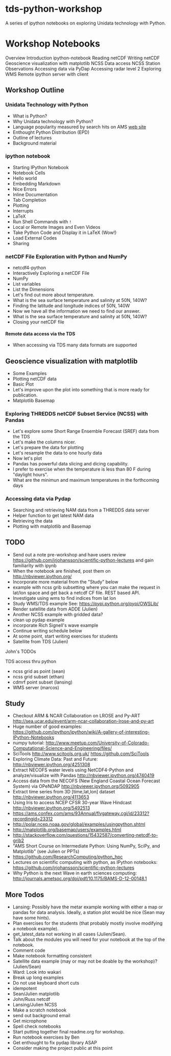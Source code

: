 tds-python-workshop
===================

A series of ipython notebooks on exploring Unidata technology with Python.

# Workshop Notebooks

Overview
Introduction
ipython-notebook
Reading netCDF
Writing netCDF
Geoscience visualization with matplotlib
NCSS Data access
NCSS Station Observations
Accessing data via PyDap
Accessing radar level 2
Exploring WMS
Remote ipython server with client

## Workshop Outline

### Unidata Technology with Python
- What is Python?
- Why Unidata technology with Python?
- Language popularity measured by search hits on AMS [web site](https://ams.confex.com/ams/93Annual/webprogram/start.html#srch=words%7Cjava%7Cmethod%7Cand%7Cpge%7C2)
- Enthought Python Distribution (EPD)
- Outline of lectures
- Background material

### ipython notebook
- Starting IPython Notebook
- Notebook Cells
- Hello world
- Embedding Markdown
- Nice Errors
- Inline Documentation
- Tab Completion
- Plotting
- Interrupts
- LaTeX 
- Run Shell Commands with `!`
- Local or Remote Images and Even Videos
- Take Python Code and Display it in LaTeX (Wow!)
- Load External Codes
- Sharing

### netCDF File Exploration with Python and NumPy
- netcdf4-python
- Interactively Exploring a netCDF File
- NumPy
- List variables
- List the Dimensions
- Let's find out more about temperature.
- What is the sea surface temperature and salinity at 50N, 140W?
- Finding the latitude and longitude indices of 50N, 140W
- Now we have all the information we need to find our answer.
- What is the sea surface temperature and salinity at 50N, 140W?
- Closing your netCDF file
#### Remote data access via the TDS
- When accessing via TDS many data formats are supported

## Geoscience visualization with matplotlib ##
- Some Examples
- Plotting netCDF data
- Basic Plot
- Let's improve upon the plot into something that is more ready for publication.
- Matplotlib Basemap

### Exploring THREDDS netCDF Subset Service (NCSS) with Pandas
- Let's explore some Short Range Ensemble Forecast (SREF) data from the TDS
- Let's make the columns nicer.
- Let's prepare the data for plotting
- Let's resample the data to one hourly data
- Now let's plot
- Pandas has powerful data slicing and dicing capability.
- I prefer to exercise when the temperature is less than 80 F during "daylight hours". 
- What are the minimun and maximum temperatures in the forthcoming days

### Accessing data via Pydap
- Searching and retrieving NAM data from a THREDDS data server
- Helper function to get latest NAM data
- Retrieving the data
- Plotting with matplotlib and Basemap

## TODO

- Send out a note pre-workshop and have users review https://github.com/jrjohansson/scientific-python-lectures and gain familiarity with ipynb
- When the notebook are finished, post them on http://nbviewer.ipython.org/
- Incorporate more material from the "Study" below
- example with ncss grib subsetting where you can make the request in lat/lon space and get back a netcdf CF file. REST based API.
- Investigate using wms to find indices from lat lon
- Study WMS/TDS example See: https://pypi.python.org/pypi/OWSLib/
- Render satellite data from ADDE (Julien)
- Another NCSS example with gridded data?
- clean up pydap example
- incorporate Rich Signell's wave example
- Continue writing schedule below
- At some point, start writing exercises for students
- Satellite from TDS (Julien)

John's TODOs

TDS access thru python

- ncss grid as point (sean)
- ncss grid subset (ethan)
- cdmrf point subset (lansing)
- WMS server (marcos)

## Study

- Checkout ARM & NCAR Collaboration on LROSE and Py-ART <http://sea.ucar.edu/event/arm-ncar-collaboration-lrose-and-py-art>
- Huge number of good examples: <https://github.com/ipython/ipython/wiki/A-gallery-of-interesting-IPython-Notebooks>
- numpy tutorial: <http://www.meetup.com/University-of-Colorado-Computational-Science-and-Engineering/files/>
- SciTools <http://www.scitools.org.uk/> <https://github.com/SciTools>
- Exploring Climate Data: Past and Future: http://nbviewer.ipython.org/4251308
- Extract NECOFS water levels using NetCDF4-Python and analyze/visualize with Pandas http://nbviewer.ipython.org/4740419
- Access data from the NECOFS (New England Coastal Ocean Forecast System) via OPeNDAP http://nbviewer.ipython.org/5092905
- Extract time series from 3D [time,lat,lon] dataset http://nbviewer.ipython.org/4113653
- Using Iris to access NCEP CFSR 30-year Wave Hindcast http://nbviewer.ipython.org/5492513
- https://ams.confex.com/ams/93Annual/flvgateway.cgi/id/23312?recordingid=23312
- http://polar.ncep.noaa.gov/global/examples/usingpython.shtml
- http://matplotlib.org/basemap/users/examples.html
- http://stackoverflow.com/questions/15432587/converting-netcdf-to-grib2
- "AMS Short Course on Intermediate Python: Using NumPy, SciPy, and Matplotlib" (see Julien or PPTs)
- https://github.com/ResearchComputing/python_hpc
- Lectures on scientific computing with python, as IPython notebooks: https://github.com/jrjohansson/scientific-python-lectures
- Why Python is the next Wave in earth sciences computing: http://journals.ametsoc.org/doi/pdf/10.1175/BAMS-D-12-00148.1

## More Todos

- Lansing: Possibly have the metar example working with either a map or pandas for data analysis. Ideally, a station plot would be nice (Sean may have some hints).
- Plan exercises for the students (that probably mostly involve modifying a notebook example).
- get_latest_data not working in all cases (Julien/Sean).
- Talk about the modules you will need for your notebook at the top of the notebook.
- Comment code
- Make notebook formatting consistent
- Satellite data example (may or may not be doable by the workshop)? (Julien/Sean) 
- Ward: Look into wakari
- Break up long examples
- Do not use keyboard short cuts
- idempotent
- Sean/Julien matplotlib
- John/Russ netcdf
- Lansing/Julien NCSS
- Make a scratch notebook
- send out background email
- Get microphone
- Spell check notebooks
- Start putting together final readme.org for workshop.
- Run notebook exercises by Ben
- Get enthought to fix pydap library ASAP
- Consider making the project public at this point
